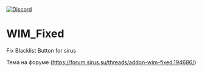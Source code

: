 [![Discord](https://discordapp.com/api/guilds/259362419372064778/widget.png?style=shield)](https://discord.gg/7cjU9xvcQY)

# WIM_Fixed
Fix Blacklist Button for sirus


Тема на форуме (https://forum.sirus.su/threads/addon-wim-fixed.194686/) 
